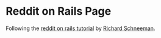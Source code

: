 # Reddit on Rails Page

Following the [reddit on rails tutorial](https://github.com/schneems/reddit_on_rails) by [Richard Schneeman](http://schneems.com/).